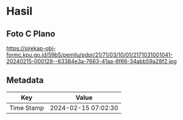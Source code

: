 # Hasil

## Foto C Plano

https://sirekap-obj-formc.kpu.go.id/59b5/pemilu/pdpr/21/71/03/10/01/2171031001041-20240215-000128--63384e3a-7663-41aa-8f66-34abb59a28f2.jpg


## Metadata

| Key        | Value               |
| ---------- | ------------------- |
| Time Stamp | 2024-02-15 07:02:30 |



